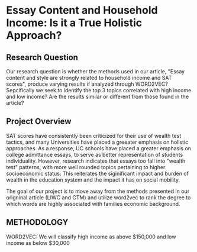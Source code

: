 # Essay Content and Household Income: Is it a True Holistic Approach? 
## Research Question

Our research question is whether the methods used in our article, "Essay content and style are strongly related to household income and SAT scores", produce varying results if analyzed through WORD2VEC? Sepcifically we seek to identify the top 3 topics correlated with high income and low income? Are the results similar or different from those found in the article? 

## Project Overview 

SAT scores have consistently been criticized for their use of wealth test tactics, and many Universities have placed a greeater emphasis on holistic approaches. As a response, UC schools have placed a greater emphasis on college admittance essays, to serve as better representation of students individuality. However, research indicates that essays too fall into "wealth test" patterns, with more well rounded topics pertaining to higher socioeconomic status. This reiterates the siginificant impact and burden of wealth in the education system and the impact it has on social mobility. 

The goal of our project is to move away from the methods presented in our origninal article (LIWC and CTM) and utilize word2vec to rank the degree to which words are highly associated with families economic background. 

## METHODOLOGY 

WORD2VEC: We will classify high income as above $150,000 and low income as below $30,000


